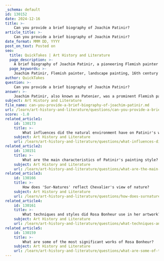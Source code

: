```yaml
---
_schema: default
id: 130152
date: 2024-12-16
title: >-
    Can you provide a brief biography of Joachim Patinir?
article_title: >-
    Can you provide a brief biography of Joachim Patinir?
date_format: MMM DD, YYYY
post_on_text: Posted on
seo:
  title: QuickTakes | Art History and Literature
  page_description: >-
    A brief biography of Joachim Patinir, a pioneering Flemish painter known for his innovative landscapes and contributions to the development of landscape painting during the Northern Renaissance.
  page_keywords: >-
    Joachim Patinir, Flemish painter, landscape painting, 16th century art, biblical scenes, Antwerp, Royal Museum of Fine Arts, innovative composition, Northern Renaissance, Herri met de Bles
author: QuickTakes
question: >-
    Can you provide a brief biography of Joachim Patinir?
answer: >-
    Joachim Patinir, also known as Patenier, was a prominent Flemish painter born around 1485 in Bouvignes or Dinan, in the region of modern-day Wallonia, Belgium. He passed away on October 5, 1524, in Antwerp, where he spent much of his artistic career. Patinir is recognized as a pioneering figure in the development of landscape painting as an independent genre, making him one of the first Western artists to specialize in this field.\n\nPatinir's work is characterized by its intricate landscapes that often serve as backdrops for religious narratives, particularly biblical scenes. His most famous painting, "Landscape with the Flight into Egypt," created between 1516 and 1517, exemplifies his ability to blend detailed natural settings with historical and religious themes. This painting is housed in the Royal Museum of Fine Arts in Antwerp.\n\nThroughout his career, Patinir was associated with notable contemporaries, including Albrecht Dürer and Quentin Metsys. He was a member of the St. Luke's Guild in Antwerp, which he joined in 1515. His landscapes are noted for their innovative composition and the way they reflect the emerging modern concept of landscape in Flemish art.\n\nDespite his significant contributions to art, very little is known about Patinir's personal life. He is believed to have been the uncle of fellow painter Herri met de Bles, and his influence can be seen in the works of later artists who followed in his footsteps. Patinir's legacy endures as a foundational figure in the evolution of landscape painting during the Northern Renaissance.
subject: Art History and Literature
file_name: can-you-provide-a-brief-biography-of-joachim-patinir.md
url: /learn/art-history-and-literature/questions/can-you-provide-a-brief-biography-of-joachim-patinir
score: -1.0
related_article1:
    id: 130173
    title: >-
        What influences did the natural environment have on Patinir's work?
    subject: Art History and Literature
    url: /learn/art-history-and-literature/questions/what-influences-did-the-natural-environment-have-on-patinirs-work
related_article2:
    id: 130151
    title: >-
        What are the main characteristics of Patinir's painting style?
    subject: Art History and Literature
    url: /learn/art-history-and-literature/questions/what-are-the-main-characteristics-of-patinirs-painting-style
related_article3:
    id: 130166
    title: >-
        How does 'Sur-Natures' reflect Chevalier's view of nature?
    subject: Art History and Literature
    url: /learn/art-history-and-literature/questions/how-does-surnatures-reflect-chevaliers-view-of-nature
related_article4:
    id: 130161
    title: >-
        What techniques and styles did Rosa Bonheur use in her artwork?
    subject: Art History and Literature
    url: /learn/art-history-and-literature/questions/what-techniques-and-styles-did-rosa-bonheur-use-in-her-artwork
related_article5:
    id: 130159
    title: >-
        What are some of the most significant works of Rosa Bonheur?
    subject: Art History and Literature
    url: /learn/art-history-and-literature/questions/what-are-some-of-the-most-significant-works-of-rosa-bonheur
---
```


&nbsp;